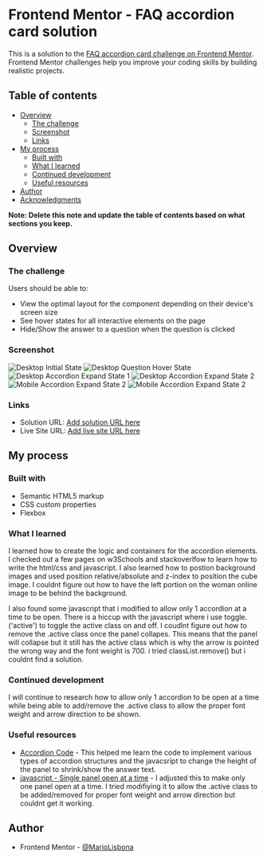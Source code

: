 # Frontend Mentor - FAQ accordion card solution

This is a solution to the [FAQ accordion card challenge on Frontend Mentor](https://www.frontendmentor.io/challenges/faq-accordion-card-XlyjD0Oam). Frontend Mentor challenges help you improve your coding skills by building realistic projects. 

## Table of contents

- [Overview](#overview)
  - [The challenge](#the-challenge)
  - [Screenshot](#screenshot)
  - [Links](#links)
- [My process](#my-process)
  - [Built with](#built-with)
  - [What I learned](#what-i-learned)
  - [Continued development](#continued-development)
  - [Useful resources](#useful-resources)
- [Author](#author)
- [Acknowledgments](#acknowledgments)

**Note: Delete this note and update the table of contents based on what sections you keep.**

## Overview

### The challenge

Users should be able to:

- View the optimal layout for the component depending on their device's screen size
- See hover states for all interactive elements on the page
- Hide/Show the answer to a question when the question is clicked

### Screenshot

![Desktop Initial State](./screenshots/desktop-initial-state.png)
![Desktop Question Hover State](./screenshots/desktop-question-hover-state.png)
![Desktop Accordion Expand State 1](./screenshots/desktop-accordion-expand-state-1.png)
![Desktop Accordion Expand State 2](./screenshots/desktop-accordion-expand-state-2.png)
![Mobile Accordion Expand State 2](./screenshots/mobile-accordion-expand-state-1.png)
![Mobile Accordion Expand State 2](./screenshots/mobile-accordion-expand-state-2.png)

### Links

- Solution URL: [Add solution URL here](https://github.com/MarioLisbona/FEM-FAQ-accordion-card)
- Live Site URL: [Add live site URL here](https://mariolisbona.github.io/FEM-FAQ-accordion-card/)

## My process

### Built with

- Semantic HTML5 markup
- CSS custom properties
- Flexbox

### What I learned

I learned how to create the logic and containers for the accordion elements. I checked out a few pages on w3Schools and stackoverlfow to learn how to write the html/css and javascript.
I also learned how to postion background images and used position relative/absolute and z-index to position the cube image.
I couldnt figure out how to have the left portion on the woman online image to be behind the background.

I also found some javascript that i modified to allow only 1 accordion at a time to be open. There is a hiccup with the javascript where i use toggle.('active') to toggle the active class on and off. I coudlnt figure out how to remove the .active class once the panel collapes. This means that the panel will collapse but it still has the active class which  is why the arrow is pointed the wrong way and the font weight is 700. i tried classList.remove() but i couldnt find a solution.

### Continued development

I will continue to research how to allow only 1 accordion to be open at a time while being able to add/remove the .active class to allow the proper font weight and arrow direction to be shown.

### Useful resources

- [Accordion Code](https://www.w3schools.com/howto/howto_js_accordion.asp) - This helped me learn the code to implement various types of accordion structures and the javacsript to change the height of the panel to shrink/show the answer text.
- [javascript - Single panel open at a time](https://stackoverflow.com/questions/69145525/accordion-that-allows-only-one-open-at-a-time) - I adjusted this to make only one panel open at a time. I tried modifiying it to allow the .active class to be added/removed for proper font weight and arrow direction but couldnt get it working.

## Author

- Frontend Mentor - [@MarioLisbona](https://www.frontendmentor.io/profile/MarioLisbona)
